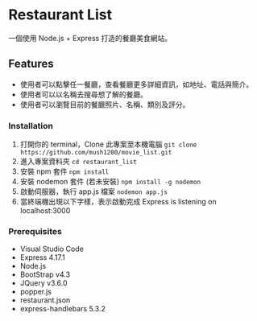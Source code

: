 # Restaurant List
一個使用 Node.js + Express 打造的餐廳美食網站。
## Features
- 使用者可以點擊任一餐廳，查看餐廳更多詳細資訊，如地址、電話與簡介。
- 使用者可以以名稱去搜尋想了解的餐廳。
- 使用者可以瀏覽目前的餐廳照片、名稱、類別及評分。


### Installation
1. 打開你的 terminal，Clone 此專案至本機電腦 ```git clone https://github.com/mush1200/movie_list.git```
2. 進入專案資料夾 ```cd restaurant_list```
3. 安裝 npm 套件 ```npm install```
4. 安裝 nodemon 套件 (若未安裝) ```npm install -g nodemon```
5. 啟動伺服器，執行 app.js 檔案 ```nodemon app.js```
6. 當終端機出現以下字樣，表示啟動完成 Express is listening on localhost:3000

### Prerequisites
- Visual Studio Code
- Express 4.17.1
- Node.js
- BootStrap v4.3
- JQuery v3.6.0
- popper.js
- restaurant.json
- express-handlebars 5.3.2

